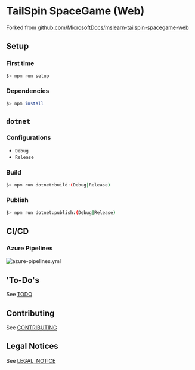 # TailSpin SpaceGame (Web)

Forked from [github.com/MicrosoftDocs/mslearn-tailspin-spacegame-web](https://github.com/MicrosoftDocs/mslearn-tailspin-spacegame-web)

## Setup

### First time

```bash
$> npm run setup
```

### Dependencies

```bash
$> npm install
```

## `dotnet`

### Configurations

* `Debug`
* `Release`

### Build

```bash
$> npm run dotnet:build:(Debug|Release)
```

### Publish

```bash
$> npm run dotnet:publish:(Debug|Release)
```

## CI/CD

### Azure Pipelines

![azure-pipelines.yml](./README/azure-pipelines.png)

## 'To-Do's

See [TODO](./TODO.md)

## Contributing

See [CONTRIBUTING](./CONTRIBUTING.md)

## Legal Notices

See [LEGAL_NOTICE](./LEGAL_NOTICE.md)
